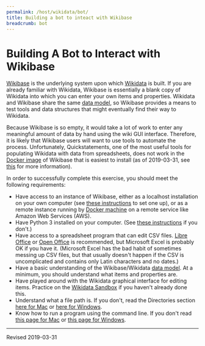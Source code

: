 ```yaml
---
permalink: /host/wikidata/bot/
title: Building a bot to inteact with Wikibase
breadcrumb: bot
---
```


# Building A Bot to Interact with Wikibase

[Wikibase](http://wikiba.se/) is the underlying system upon which [Wikidata](https://www.wikidata.org/) is built.  If you are already familiar with Wikidata, Wikibase is essentially a blank copy of Wikidata into which you can enter your own items and properties.  Wikidata and Wikibase share the same [data model](../../lod/wikibase/), so Wikibase provides a means to test tools and data structures that might eventually find their way to Wikidata.

Because Wikibase is so empty, it would take a lot of work to enter any meaningful amount of data by hand using the wiki GUI interface. Therefore, it is likely that Wikibase users will want to use tools to automate the process.  Unfortunately, Quickstatements, one of the most useful tools for populating Wikidata with data from spreadsheets, does not work in the [Docker image](https://hub.docker.com/r/wikibase/wikibase) of Wikibase that is easiest to install (as of 2019-03-31, see [this](https://stuff.coffeecode.net/2018/wikibase-workshop-swib18.html#_quickstatements) for more information).  

In order to successfully complete this exercise, you should meet the following requirements:

- Have access to an instance of Wikibase, either as a localhost installation on your own computer (see [these instructions](../../lod/install/#using-docker-compose-to-create-an-instance-of-wikibase-on-your-local-computer) to set one up), or as a remote instance running by [Docker machine](../../host/dockermachine/) on a remote service like Amazon Web Services (AWS).
- Have Python 3 installed on your computer. (See [these instructions]() if you don't.)
- Have access to a spreadsheet program that can edit CSV files.  [Libre Office](https://www.libreoffice.org/) or [Open Office](https://www.openoffice.org/) is recommended, but Microsoft Excel is probably OK if you have it.  (Microsoft Excel has the bad habit of sometimes messing up CSV files, but that usually doesn't happen if the CSV is uncomplicated and contains only Latin characters and no dates.)
- Have a basic understanding of the Wikibase/Wikidata [data model](../../lod/wikibase/).  At a minimum, you should understand what items and properties are.
- Have played around with the Wikidata graphical interface for editing items.  Practice on the [Wikidata Sandbox](https://www.wikidata.org/wiki/Q4115189) if you haven't already done this.
- Understand what a file path is.  If you don't, read the Directories section [here for Mac](../../computer/directories-mac/) or [here for Windows](../../computer/directories-windows/).
- Know how to run a program using the command line.  If you don't read [this page for Mac](../../computer/command-unix/) or [this page for Windows](../..//computer/command-windows/).  



----
Revised 2019-03-31
